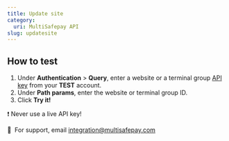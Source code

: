```yaml
---
title: Update site
category:
  uri: MultiSafepay API
slug: updatesite
---
```


## How to test


1. Under **Authentication** > **Query**, enter a website or a terminal group [API key](/docs/sites#site-id-api-key-and-security-code) from your **TEST** account.
2. Under **Path params**, enter the website or terminal group ID.
3. Click **Try it!**  

❗️ Never use a live API key!

💬  For support, email [integration@multisafepay.com](mailto:integration@multisafepay.com)

